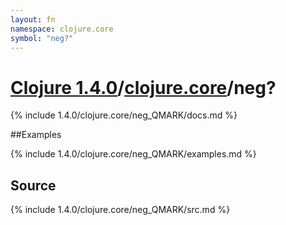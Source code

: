 ```yaml
---
layout: fn
namespace: clojure.core
symbol: "neg?"
---
```


# [Clojure 1.4.0](../../)/[clojure.core](../)/neg?

{% include 1.4.0/clojure.core/neg_QMARK/docs.md %}

##Examples

{% include 1.4.0/clojure.core/neg_QMARK/examples.md %}
## Source
{% include 1.4.0/clojure.core/neg_QMARK/src.md %}

